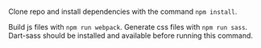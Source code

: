 Clone repo and install dependencies with the command
`npm install`.

Build js files with `npm run webpack`.
Generate css files with `npm run sass`. Dart-sass should be installed and available before running this command.
